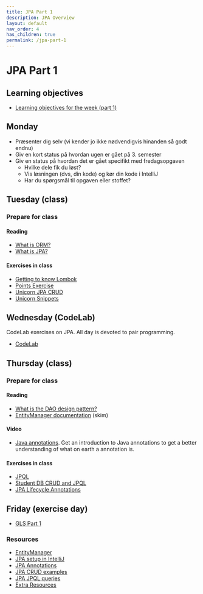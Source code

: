 ```yaml
---
title: JPA Part 1
description: JPA Overview
layout: default
nav_order: 4   
has_children: true
permalink: /jpa-part-1
---
```



# JPA Part 1

## Learning objectives

- [Learning objectives for the week (part 1)](./learning_objectives.md)

## Monday

- Præsenter dig selv (vi kender jo ikke nødvendigvis hinanden så godt endnu)
- Giv en kort status på hvordan ugen er gået på 3. semester
- Giv en status på hvordan det er gået specifikt med fredagsopgaven
  - Hvilke dele fik du løst?
  - Vis løsningen (dvs, din kode) og kør din kode i IntelliJ
  - Har du spørgsmål til opgaven eller stoffet?

## Tuesday (class)

### Prepare for class

#### Reading

- [What is ORM?](https://www.freecodecamp.org/news/what-is-an-orm-the-meaning-of-object-relational-mapping-database-tools/)
- [What is JPA?](https://www.infoworld.com/article/2259807/what-is-jpa-introduction-to-the-java-persistence-api.html)

#### Exercises in class

- [Getting to know Lombok](./exercises/LombokExercise.md)
- [Points Exercise](./exercises/PointsExercise.md)
- [Unicorn JPA CRUD](./exercises/UnicornExercise.md)
- [Unicorn Snippets](./exercises/UnicornSnippets.md)

## Wednesday (CodeLab)

CodeLab exercises on JPA. All day is devoted to pair programming.

- [CodeLab](./exercises/codelab.md)

## Thursday (class)

### Prepare for class

#### Reading

- [What is the DAO design pattern?](https://www.digitalocean.com/community/tutorials/dao-design-pattern)
- [EntityManager documentation](https://docs.oracle.com/javaee/5/api/javax/persistence/EntityManager.html) (skim)

#### Video

- [Java annotations](https://www.youtube.com/watch?v=DkZr7_c9ry8&t=1s). Get an introduction to Java annotations to get a better understanding of what on earth a annotation is.

#### Exercises in class

- [JPQL](./exercises/JpqlExercise.md)
- [Student DB CRUD and JPQL](./exercises/StudentExercise.md)
- [JPA Lifecycle Annotations](./exercises/JpaLifecycleAndAnnotationExercise.md)

## Friday (exercise day)

- [GLS Part 1](./exercises/gls_part1.md)

### Resources

- [EntityManager](../toolbox/java/orm/jpa_entity_manager.md)
- [JPA setup in IntelliJ](../toolbox/java/orm/jpa_setup.md)
- [JPA Annotations](../toolbox/java/orm/jpa_annotations.md)
- [JPA CRUD examples](../toolbox/java/orm/jpa_crud_example.md)
- [JPA JPQL queries](../toolbox/java/orm/jpa_jpql.md)
- [Extra Resources](./Resources.md)
